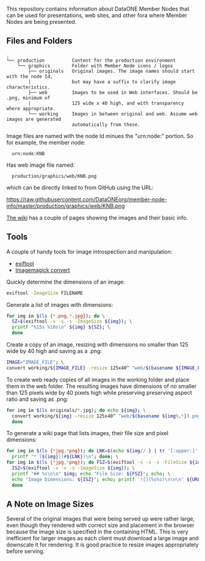 This repository contains information about DataONE Member Nodes that can be used for presentations, web sites, and other fora where Member Nodes are being presented.

## Files and Folders

```
.
└── production          Content for the production environment
    └── graphics        Folder with Member Node icons / logos
        ├── originals   Original images. The image names should start with the node Id, 
        |               but may have a suffix to clarify image characteristics.
        ├── web         Images to be used in Web interfaces. Should be .png, minimum of 
        |               125 wide x 40 high, and with transparency where appropriate.
        └── working     Images in between original and web. Assume web images are generated 
                        automatically from these.
```
Image files are named with the node Id minues the "urn:node:" portion. So for example, the member node:

```
  urn:node:KNB
```

Has web image file named:

```
  production/graphics/web/KNB.png
```
which can be directly linked to from GitHub using the URL:

  https://raw.githubusercontent.com/DataONEorg/member-node-info/master/production/graphics/web/KNB.png

[The wiki](https://github.com/DataONEorg/member-node-info/wiki) has a couple of pages showing the images and their basic info.

## Tools

A couple of handy tools for image introspection and manipulation:

* [exiftool](http://www.sno.phy.queensu.ca/~phil/exiftool/)
* [Imagemagick convert](https://www.imagemagick.org/script/index.php)

Quickly determine the dimensions of an image:

```bash
exiftool -ImageSize FILENAME
```

Generate a list of images with dimensions:

```bash
for img in $(ls {*.png,*.jpg}); do \
  SZ=$(exiftool -s -s -s -ImageSize ${img}); \
  printf "%15s %10s\n" ${img} ${SZ}; \
  done
```

Create a copy of an image, resizing with dimensions no smaller than 125 wide by 40 high and saving as a .png:

```bash
IMAGE="IMAGE_FILE"; \
convert working/${IMAGE_FILE} -resize 125x40^ "web/$(basename ${IMAGE_FILE%.*}).png"
```

To create web ready copies of all images in the working folder and place them in the web folder. The resulting images have dimensions of no smaller than 125 pixels wide by 40 pixels high while preserving preserving aspect ratio and saving as .png:

```bash
for img in $(ls originals/*.jpg); do echo ${img}; \
  convert working/${img} -resize 125x40^ "web/$(basename ${img%.*}).png"; \
  done
```

To generate a wiki page that lists images, their file size and pixel dimensions:

```bash
for img in $(ls {*jpg,*png}); do LNK=$(echo ${img//.} | tr '[:upper:]' '[:lower:]'); \
  printf "* [${img}](#${LNK})\n"; done; \
for img in $(ls {*jpg,*png}); do FSZ=$(exiftool -s -s -s -FileSize ${img}); \
  ISZ=$(exiftool -s -s -s -ImageSize ${img}); \
  printf "## %s\n\n" $img; echo "File Size: ${FSZ}"; echo; \
  echo "Image Dimensions: ${ISZ}"; echo; printf '![](%s%s)\n\n\n' ${URL} ${img}; \
  done
```

## A Note on Image Sizes

Several of the original images that were being served up were rather large, even though they rendered with correct size and placement in the browser because the image size is specified in the containing HTML. This is very inefficient for larger images as each client must download a large image and downscale it for rendering. It is good practice to resize images appropriately before serving.

